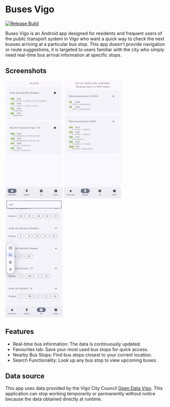# Buses Vigo

[![Release Build](https://github.com/balexei/vitrasa-parada/actions/workflows/release.yml/badge.svg?branch=master)](https://github.com/balexei/vitrasa-parada/actions/workflows/release.yml)

Buses Vigo is an Android app designed for residents and frequent users of the public transport
system in Vigo who want a quick way to check the next busses arriving at a particular bus stop.
This app doesn't provide navigation or route suggestions, it is targeted to users familiar with the
city who simply need real-time bus arrival information at specific stops.

## Screenshots

<img src="doc/screenshots/favourites_screen.png" alt="Favourites screen" width="180"/> <img src="doc/screenshots/nearby_screen.png" alt="Nearby screen" width="180"/> <img src="doc/screenshots/all_screen.png" alt="All screen" width="180"/>

## Features

* Real-time bus information: The data is continuously updated.
* Favourites tab: Save your most used bus stops for quick access.
* Nearby Bus Stops: Find bus stops closest to your current location.
* Search Functionality: Look up any bus stop to view upcoming buses.

## Data source

This app uses data provided by the Vigo City Council [Open Data Vigo](https://datos.vigo.org). This
application can stop working temporarily or permanently without notice because the data obtained
directly at runtime.
